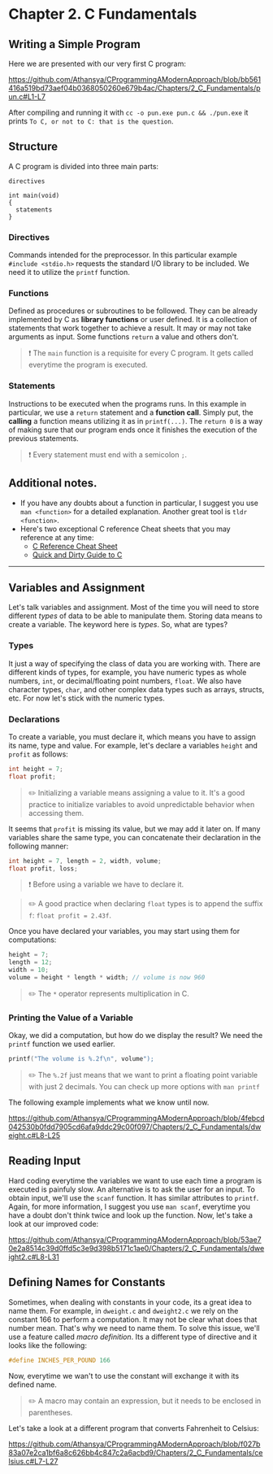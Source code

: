 # Chapter 2. C Fundamentals
## Writing a Simple Program
Here we are presented with our very first C program:

https://github.com/Athansya/CProgrammingAModernApproach/blob/bb561416a519bd73aef04b0368050260e679b4ac/Chapters/2_C_Fundamentals/pun.c#L1-L7

After compiling and running it with `cc -o pun.exe pun.c && ./pun.exe` it prints `To C, or not to C: that is the question`.

## Structure
A C program is divided into three main parts:
```
directives

int main(void)
{
  statements
}
```
### Directives
Commands intended for the preprocessor. In this particular example `#include <stdio.h>` requests the standard I/O library to be included. We need it to utilize the `printf` function.

### Functions
Defined as procedures or subroutines to be followed. They can be already implemented by C as **library functions** or user defined. It is a collection of statements that work together to achieve a result. It may or may not take arguments as input. Some functions `return` a value and others don't.

> :exclamation: The `main` function is a requisite for every C program. It gets called everytime the program is executed.

### Statements
Instructions to be executed when the programs runs. In this example in particular, we use a `return` statement and a **function call**. Simply put, the **calling** a function means utilizing it as in `printf(...)`. The `return 0` is a way of making sure that our program ends once it finishes the execution of the previous statements.

> :exclamation: Every statement must end with a semicolon `;`. 

## Additional notes.
- If you have any doubts about a function in particular, I suggest you use `man <function>` for a detailed explanation. Another great tool is `tldr <function>`.
- Here's two exceptional C reference Cheat sheets that you may reference at any time:
  - [C Reference Cheat Sheet](https://cheatography.com/ashlyn-black/cheat-sheets/c-reference/pdf/)
  - [Quick and Dirty Guide to C](https://courses.cs.washington.edu/courses/cse351/16wi/sections/1/Cheatsheet-c.pdf)

---
## Variables and Assignment
Let's talk variables and assignment. Most of the time you will need to store different *types* of data to be able to manipulate them. Storing data means to create a variable. The keyword here is *types*. So, what are types?

### Types
It just a way of specifying the class of data you are working with. There are different kinds of types, for example, you have numeric types as whole numbers, `int`, or decimal/floating point numbers, `float`. We also have character types, `char`, and other complex data types such as arrays, structs, etc. For now let's stick with the numeric types.

### Declarations
To create a variable, you must declare it, which means you have to assign its name, type and value. For example, let's declare a variables `height` and `profit` as follows:
```c
int height = 7;
float profit;
```
> :pencil2: Initializing a variable means assigning a value to it. It's a good practice to initialize variables to avoid unpredictable behavior when accessing them.

It seems that `profit` is missing its value, but we may add it later on.
If many variables share the same type, you can concatenate their declaration in the following manner:
```c
int height = 7, length = 2, width, volume;
float profit, loss;
```
> :exclamation: Before using a variable we have to declare it.

> :pencil2: A good practice when declaring `float` types is to append the suffix `f`: `float profit = 2.43f`.

Once you have declared your variables, you may start using them for computations:
```c
height = 7;
length = 12;
width = 10;
volume = height * length * width; // volume is now 960
```

> :pencil2: The `*` operator represents multiplication in C.

### Printing the Value of a Variable
Okay, we did a computation, but how do we display the result? We need the `printf` function we used earlier.
```c
printf("The volume is %.2f\n", volume");
```
> :pencil2: The `%.2f` just means that we want to print a floating point variable with just 2 decimals. You can check up more options with `man printf`

The following example implements what we know until now.

https://github.com/Athansya/CProgrammingAModernApproach/blob/4febcd042530b0fdd7905cd6afa9ddc29c00f097/Chapters/2_C_Fundamentals/dweight.c#L8-L25

## Reading Input
Hard coding everytime the variables we want to use each time a program is executed is painfuly slow. An alternative is to ask the user for an input. To obtain input, we'll use the `scanf` function. It has similar attributes to `printf`. Again, for more information, I suggest you use `man scanf`, everytime you have a doubt don't think twice and look up the function. Now, let's take a look at our improved code:

https://github.com/Athansya/CProgrammingAModernApproach/blob/53ae70e2a8514c39d0ffd5c3e9d398b5171c1ae0/Chapters/2_C_Fundamentals/dweight2.c#L8-L31

## Defining Names for Constants
Sometimes, when dealing with constants in your code, its a great idea to name them. For example, in `dweight.c` and `dweight2.c` we rely on the constant 166 to perform a computation. It may not be clear what does that number mean. That's why we need to name them. To solve this issue, we'll use a feature called *macro definition*. Its a different type of directive and it looks like the following:
```c
#define INCHES_PER_POUND 166
```
Now, everytime we wan't to use the constant will exchange it with its defined name.

> :pencil2: A macro may contain an expression, but it needs to be enclosed in parentheses.

Let's take a look at a different program that converts Fahrenheit to Celsius:

https://github.com/Athansya/CProgrammingAModernApproach/blob/f027b83a07e2ca1bf6a8c626bb4c847c2a6acbd9/Chapters/2_C_Fundamentals/celsius.c#L7-L27

